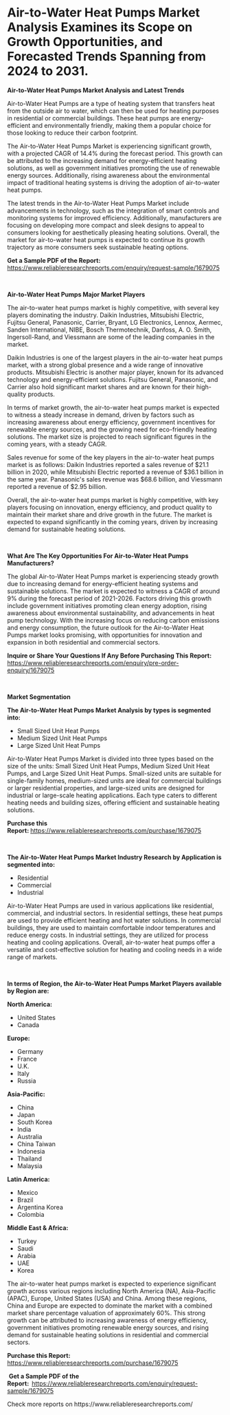 <p><h1>Air-to-Water Heat Pumps Market Analysis Examines its Scope on Growth Opportunities, and Forecasted Trends Spanning from 2024 to 2031.</h1></p><p><strong>Air-to-Water Heat Pumps Market Analysis and Latest Trends</strong></p>
<p><p>Air-to-Water Heat Pumps are a type of heating system that transfers heat from the outside air to water, which can then be used for heating purposes in residential or commercial buildings. These heat pumps are energy-efficient and environmentally friendly, making them a popular choice for those looking to reduce their carbon footprint.</p><p>The Air-to-Water Heat Pumps Market is experiencing significant growth, with a projected CAGR of 14.4% during the forecast period. This growth can be attributed to the increasing demand for energy-efficient heating solutions, as well as government initiatives promoting the use of renewable energy sources. Additionally, rising awareness about the environmental impact of traditional heating systems is driving the adoption of air-to-water heat pumps.</p><p>The latest trends in the Air-to-Water Heat Pumps Market include advancements in technology, such as the integration of smart controls and monitoring systems for improved efficiency. Additionally, manufacturers are focusing on developing more compact and sleek designs to appeal to consumers looking for aesthetically pleasing heating solutions. Overall, the market for air-to-water heat pumps is expected to continue its growth trajectory as more consumers seek sustainable heating options.</p></p>
<p><strong>Get a Sample PDF of the Report:&nbsp;</strong> <a href="https://www.reliableresearchreports.com/enquiry/request-sample/1679075">https://www.reliableresearchreports.com/enquiry/request-sample/1679075</a></p>
<p>&nbsp;</p>
<p><strong>Air-to-Water Heat Pumps Major Market Players</strong></p>
<p><p>The air-to-water heat pumps market is highly competitive, with several key players dominating the industry. Daikin Industries, Mitsubishi Electric, Fujitsu General, Panasonic, Carrier, Bryant, LG Electronics, Lennox, Aermec, Sanden International, NIBE, Bosch Thermotechnik, Danfoss, A. O. Smith, Ingersoll-Rand, and Viessmann are some of the leading companies in the market.</p><p>Daikin Industries is one of the largest players in the air-to-water heat pumps market, with a strong global presence and a wide range of innovative products. Mitsubishi Electric is another major player, known for its advanced technology and energy-efficient solutions. Fujitsu General, Panasonic, and Carrier also hold significant market shares and are known for their high-quality products.</p><p>In terms of market growth, the air-to-water heat pumps market is expected to witness a steady increase in demand, driven by factors such as increasing awareness about energy efficiency, government incentives for renewable energy sources, and the growing need for eco-friendly heating solutions. The market size is projected to reach significant figures in the coming years, with a steady CAGR.</p><p>Sales revenue for some of the key players in the air-to-water heat pumps market is as follows: Daikin Industries reported a sales revenue of $21.1 billion in 2020, while Mitsubishi Electric reported a revenue of $36.1 billion in the same year. Panasonic's sales revenue was $68.6 billion, and Viessmann reported a revenue of $2.95 billion.</p><p>Overall, the air-to-water heat pumps market is highly competitive, with key players focusing on innovation, energy efficiency, and product quality to maintain their market share and drive growth in the future. The market is expected to expand significantly in the coming years, driven by increasing demand for sustainable heating solutions.</p></p>
<p>&nbsp;</p>
<p><strong>What Are The Key Opportunities For Air-to-Water Heat Pumps Manufacturers?</strong></p>
<p><p>The global Air-to-Water Heat Pumps market is experiencing steady growth due to increasing demand for energy-efficient heating systems and sustainable solutions. The market is expected to witness a CAGR of around 9% during the forecast period of 2021-2026. Factors driving this growth include government initiatives promoting clean energy adoption, rising awareness about environmental sustainability, and advancements in heat pump technology. With the increasing focus on reducing carbon emissions and energy consumption, the future outlook for the Air-to-Water Heat Pumps market looks promising, with opportunities for innovation and expansion in both residential and commercial sectors.</p></p>
<p><strong>Inquire or Share Your Questions If Any Before Purchasing This Report:</strong> <a href="https://www.reliableresearchreports.com/enquiry/pre-order-enquiry/1679075">https://www.reliableresearchreports.com/enquiry/pre-order-enquiry/1679075</a></p>
<p>&nbsp;</p>
<p><strong>Market Segmentation</strong></p>
<p><strong>The Air-to-Water Heat Pumps Market Analysis by types is segmented into:</strong></p>
<p><ul><li>Small Sized Unit Heat Pumps</li><li>Medium Sized Unit Heat Pumps</li><li>Large Sized Unit Heat Pumps</li></ul></p>
<p><p>Air-to-Water Heat Pumps Market is divided into three types based on the size of the units: Small Sized Unit Heat Pumps, Medium Sized Unit Heat Pumps, and Large Sized Unit Heat Pumps. Small-sized units are suitable for single-family homes, medium-sized units are ideal for commercial buildings or larger residential properties, and large-sized units are designed for industrial or large-scale heating applications. Each type caters to different heating needs and building sizes, offering efficient and sustainable heating solutions.</p></p>
<p><strong>Purchase this Report:&nbsp;</strong><a href="https://www.reliableresearchreports.com/purchase/1679075">https://www.reliableresearchreports.com/purchase/1679075</a></p>
<p>&nbsp;</p>
<p><strong>The Air-to-Water Heat Pumps Market Industry Research by Application is segmented into:</strong></p>
<p><ul><li>Residential</li><li>Commercial</li><li>Industrial</li></ul></p>
<p><p>Air-to-Water Heat Pumps are used in various applications like residential, commercial, and industrial sectors. In residential settings, these heat pumps are used to provide efficient heating and hot water solutions. In commercial buildings, they are used to maintain comfortable indoor temperatures and reduce energy costs. In industrial settings, they are utilized for process heating and cooling applications. Overall, air-to-water heat pumps offer a versatile and cost-effective solution for heating and cooling needs in a wide range of markets.</p></p>
<p>&nbsp;</p>
<p><strong>In terms of Region, the Air-to-Water Heat Pumps Market Players available by Region are:</strong></p>
<p>
    <p> <strong> North America: </strong>
        <ul>
            <li>United States</li>
            <li>Canada</li>
        </ul>
        </p> 
    <p> <strong> Europe: </strong>
        <ul>
            <li>Germany</li>
            <li>France</li>
            <li>U.K.</li>
            <li>Italy</li>
            <li>Russia</li>
        </ul>
        </p> 
    <p> <strong> Asia-Pacific: </strong>
        <ul>
            <li>China</li>
            <li>Japan</li>
            <li>South Korea</li>
            <li>India</li>
            <li>Australia</li>
            <li>China Taiwan</li>
            <li>Indonesia</li>
            <li>Thailand</li>
            <li>Malaysia</li>
        </ul>
        </p> 
    <p> <strong> Latin America: </strong>
        <ul>
            <li>Mexico</li>
            <li>Brazil</li>
            <li>Argentina Korea</li>
            <li>Colombia</li>
        </ul>
        </p> 
    <p> <strong> Middle East & Africa: </strong>
        <ul>
            <li>Turkey</li>
            <li>Saudi</li>
            <li>Arabia</li>
            <li>UAE</li>
            <li>Korea</li>
        </ul>
    </p>
    </p>
<p><p>The air-to-water heat pumps market is expected to experience significant growth across various regions including North America (NA), Asia-Pacific (APAC), Europe, United States (USA) and China. Among these regions, China and Europe are expected to dominate the market with a combined market share percentage valuation of approximately 60%. This strong growth can be attributed to increasing awareness of energy efficiency, government initiatives promoting renewable energy sources, and rising demand for sustainable heating solutions in residential and commercial sectors.</p></p>
<p><strong>Purchase this Report: </strong><a href="https://www.reliableresearchreports.com/purchase/1679075">https://www.reliableresearchreports.com/purchase/1679075</a></p>
<p>&nbsp;<strong>Get a Sample PDF of the Report:&nbsp;&nbsp;</strong><a href="https://www.reliableresearchreports.com/enquiry/request-sample/1679075">https://www.reliableresearchreports.com/enquiry/request-sample/1679075</a></p>
<p><strong></strong></p>
<p>Check more reports on https://www.reliableresearchreports.com/</p>